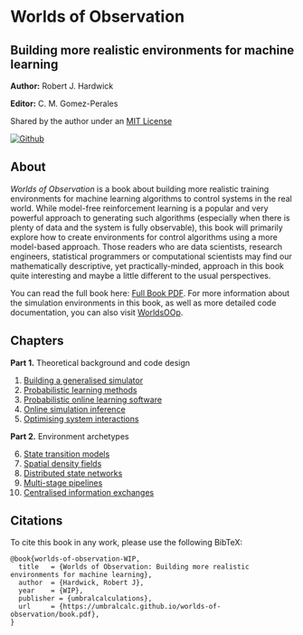 # Worlds of Observation

## Building more realistic environments for machine learning

**Author:** Robert J. Hardwick

**Editor:** C. M. Gomez-Perales

Shared by the author under an [MIT License](LICENSE)

[![Github](https://img.shields.io/badge/github-%23121011.svg?style=for-the-badge&logo=github&logoColor=white)](https://github.com/umbralcalc/worlds-of-observation)

## About

_Worlds of Observation_ is a book about building more realistic training environments for machine learning algorithms to control systems in the real world. While model-free reinforcement learning is a popular and very powerful approach to generating such algorithms (especially when there is plenty of data and the system is fully observable), this book will primarily explore how to create environments for control algorithms using a more model-based approach. Those readers who are data scientists, research engineers, statistical programmers or computational scientists may find our mathematically descriptive, yet practically-minded, approach in this book quite interesting and maybe a little different to the usual perspectives.

You can read the full book here: [Full Book PDF](book.pdf). For more information about the simulation environments in this book, as well as more detailed code documentation, you can also visit [WorldsOOp](https://github.com/worldsoop).

## Chapters

**Part 1.** Theoretical background and code design

1. [Building a generalised simulator](building_a_generalised_simulator/chapter.pdf)
2. [Probabilistic learning methods](probabilistic_learning_methods/chapter.pdf)
3. [Probabilistic online learning software](probabilistic_online_learning_software/chapter.pdf)
4. [Online simulation inference](online_simulation_inference/chapter.pdf)
5. [Optimising system interactions](optimising_system_interactions/chapter.pdf)

**Part 2.** Environment archetypes

6. [State transition models](state_transition_models/chapter.pdf)
7. [Spatial density fields](spatial_density_fields/chapter.pdf)
8. [Distributed state networks](distributed_state_networks/chapter.pdf)
9. [Multi-stage pipelines](multi_stage_pipelines/chapter.pdf)
10. [Centralised information exchanges](centralised_information_exchanges/chapter.pdf)

## Citations

To cite this book in any work, please use the following BibTeX:

```
@book{worlds-of-observation-WIP,
  title   = {Worlds of Observation: Building more realistic environments for machine learning},
  author  = {Hardwick, Robert J},
  year    = {WIP},
  publisher = {umbralcalculations},
  url     = {https://umbralcalc.github.io/worlds-of-observation/book.pdf},
}
```
